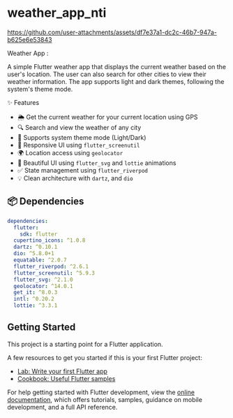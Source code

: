 # weather_app_nti


https://github.com/user-attachments/assets/df7e37a1-dc2c-46b7-947a-b625e6e53843


Weather App :

A simple Flutter weather app that displays the current weather based on the user's location. The user can also search for other cities to view their weather information. The app supports light and dark themes, following the system's theme mode.


✨ Features 

- 🌦 Get the current weather for your current location using GPS
- 🔍 Search and view the weather of any city
- 🌙 Supports system theme mode (Light/Dark)
- 📱 Responsive UI using `flutter_screenutil`
- 🌍 Location access using `geolocator`
- 🎨 Beautiful UI using `flutter_svg` and `lottie` animations
- ✅ State management using `flutter_riverpod`
- 💡 Clean architecture with `dartz`, and `dio` 

## 📦 Dependencies

```yaml
dependencies:
  flutter:
    sdk: flutter
  cupertino_icons: ^1.0.8
  dartz: ^0.10.1
  dio: ^5.8.0+1
  equatable: ^2.0.7
  flutter_riverpod: ^2.6.1
  flutter_screenutil: ^5.9.3
  flutter_svg: ^2.1.0
  geolocator: ^14.0.1
  get_it: ^8.0.3
  intl: ^0.20.2
  lottie: ^3.3.1
```



## Getting Started

This project is a starting point for a Flutter application.

A few resources to get you started if this is your first Flutter project:

- [Lab: Write your first Flutter app](https://docs.flutter.dev/get-started/codelab)
- [Cookbook: Useful Flutter samples](https://docs.flutter.dev/cookbook)

For help getting started with Flutter development, view the
[online documentation](https://docs.flutter.dev/), which offers tutorials,
samples, guidance on mobile development, and a full API reference.
